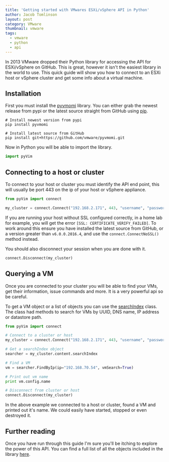 ```yaml
---
title: 'Getting started with VMwares ESXi/vSphere API in Python'
author: Jacob Tomlinson
layout: post
category: VMware
thumbnail: vmware
tags:
  - vmware
  - python
  - api
---
```


In 2013 VMware dropped their Python library for accessing the API for ESXi/vSphere on GitHub. This is great, however it isn't the easiest library in the world to use. This quick guide will show you how to connect to an ESXi host or vSphere cluster and get some info about a virtual machine.

## Installation

First you must install the [pyvmomi](https://github.com/vmware/pyvmomi/) library. You can either grab the newest release from pypi or the latest source straight from GitHub using [pip](https://pypi.python.org/pypi/pip).

```shell
# Install newest version from pypi
pip install pyvmomi

# Install latest source from GitHub
pip install git+https://github.com/vmware/pyvmomi.git
```

Now in Python you will be able to import the library.

```python
import pyVim
```

## Connecting to a host or cluster

To connect to your host or cluster you must identify the API end point, this will usually be port 443 on the ip of your host or vSphere appliance.

```python
from pyVim import connect

my_cluster = connect.Connect("192.168.2.171", 443, "username", "password")
```

If you are running your host without SSL configured correctly, in a home lab for example, you will get the error `[SSL: CERTIFICATE_VERIFY_FAILED]`. To work around this ensure you have installed the latest source from GitHub, or a version greater than `v6.0.0.2016.4`, and use the `connect.ConnectNoSSL()` method instead.

You should also disconnect your session when you are done with it.

```python
connect.Disconnect(my_cluster)
```

## Querying a VM

Once you are connected to your cluster you will be able to find your VMs, get their information, issue commands and more. It is a very powerful api so be careful.

To get a VM object or a list of objects you can use the [searchIndex](https://github.com/vmware/pyvmomi/blob/master/docs/vim/SearchIndex.rst) class. The class had methods to search for VMs by UUID, DNS name, IP address or datastore path.

```python
from pyVim import connect

# Connect to a cluster or host
my_cluster = connect.Connect("192.168.2.171", 443, "username", "password")

# Get a searchIndex object
searcher = my_cluster.content.searchIndex

# Find a VM
vm = searcher.FindByIp(ip="192.168.70.54", vmSearch=True)

# Print out vm name
print vm.config.name

# Disconnect from cluster or host
connect.Disconnect(my_cluster)
```

In the above example we connected to a host or cluster, found a VM and printed out it's name. We could easily have started, stopped or even destroyed it.

## Further reading

Once you have run through this guide I'm sure you'll be itching to explore the power of this API. You can find a full list of all the objects included in the library [here](https://github.com/vmware/pyvmomi/tree/master/docs).
